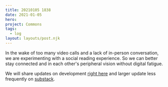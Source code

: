 ```yaml
---
title: 20210105 1838
date: 2021-01-05
hero:
project: Commons
tags:
  - log
layout: layouts/post.njk
---
```



In the wake of too many video calls and a lack of in-person conversation, we are experimenting with a social reading experience. So we can better stay connected and in each other's peripheral vision without digital fatigue.

We will share updates on development [right here](https://futureland.tv/gndclouds/the-commons) and larger update less frequently on [substack](https://commons.substack.com/embed).
